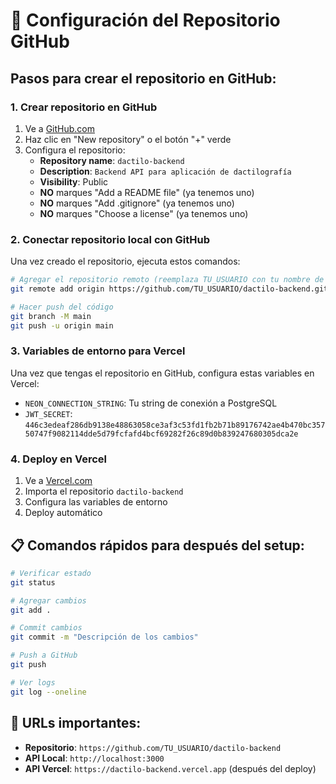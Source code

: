 # 🚀 Configuración del Repositorio GitHub

## Pasos para crear el repositorio en GitHub:

### 1. Crear repositorio en GitHub
1. Ve a [GitHub.com](https://github.com)
2. Haz clic en "New repository" o el botón "+" verde
3. Configura el repositorio:
   - **Repository name**: `dactilo-backend`
   - **Description**: `Backend API para aplicación de dactilografía`
   - **Visibility**: Public
   - **NO** marques "Add a README file" (ya tenemos uno)
   - **NO** marques "Add .gitignore" (ya tenemos uno)
   - **NO** marques "Choose a license" (ya tenemos uno)

### 2. Conectar repositorio local con GitHub
Una vez creado el repositorio, ejecuta estos comandos:

```bash
# Agregar el repositorio remoto (reemplaza TU_USUARIO con tu nombre de usuario de GitHub)
git remote add origin https://github.com/TU_USUARIO/dactilo-backend.git

# Hacer push del código
git branch -M main
git push -u origin main
```

### 3. Variables de entorno para Vercel
Una vez que tengas el repositorio en GitHub, configura estas variables en Vercel:

- `NEON_CONNECTION_STRING`: Tu string de conexión a PostgreSQL
- `JWT_SECRET`: `446c3edeaf286db9138e48863058ce3af3c53fd1fb2b71b89176742ae4b470bc35750747f9082114dde5d79fcfafd4bcf69282f26c89d0b839247680305dca2e`

### 4. Deploy en Vercel
1. Ve a [Vercel.com](https://vercel.com)
2. Importa el repositorio `dactilo-backend`
3. Configura las variables de entorno
4. Deploy automático

## 📋 Comandos rápidos para después del setup:

```bash
# Verificar estado
git status

# Agregar cambios
git add .

# Commit cambios
git commit -m "Descripción de los cambios"

# Push a GitHub
git push

# Ver logs
git log --oneline
```

## 🔗 URLs importantes:
- **Repositorio**: `https://github.com/TU_USUARIO/dactilo-backend`
- **API Local**: `http://localhost:3000`
- **API Vercel**: `https://dactilo-backend.vercel.app` (después del deploy)
